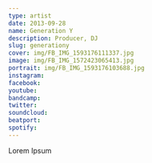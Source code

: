```yaml
---
type: artist
date: 2013-09-28
name: Generation Y
description: Producer, DJ
slug: generationy
cover: img/FB_IMG_1593176111337.jpg
image: img/FB_IMG_1572423065413.jpg
portrait: img/FB_IMG_1593176103688.jpg
instagram:
facebook:
youtube:
bandcamp:
twitter:
soundcloud:
beatport:
spotify:
---
```



Lorem Ipsum
